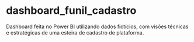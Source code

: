 # dashboard_funil_cadastro
Dashboard feita no Power BI utilizando dados fictícios, com visões técnicas e estratégicas de uma esteira de cadastro de plataforma.
